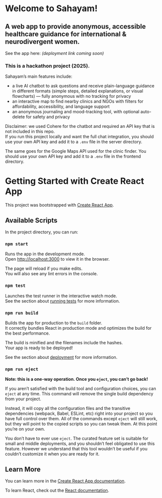 # Welcome to Sahayam!  
## A web app to provide anonymous, accessible healthcare guidance for international & neurodivergent women.  

See the app here: *(deployment link coming soon)*  

### This is a hackathon project (2025).  

Sahayam’s main features include:  
- a live AI chatbot to ask questions and receive plain-language guidance in different formats (simple steps, detailed explanations, or visual flowcharts) — fully anonymous with no tracking for privacy  
- an interactive map to find nearby clinics and NGOs with filters for affordability, accessibility, and language support  
- an anonymous journaling and mood-tracking tool, with optional auto-delete for safety and privacy  

Disclaimer: we used Cohere for the chatbot and required an API key that is not included in this repo.  
If you run this project locally and want the full chat integration, you should use your own API key and add it to a `.env` file in the server directory.  

The same goes for the Google Maps API used for the clinic finder. You should use your own API key and add it to a `.env` file in the frontend directory.  


# Getting Started with Create React App

This project was bootstrapped with [Create React App](https://github.com/facebook/create-react-app).

## Available Scripts

In the project directory, you can run:

### `npm start`

Runs the app in the development mode.\
Open [http://localhost:3000](http://localhost:3000) to view it in the browser.

The page will reload if you make edits.\
You will also see any lint errors in the console.

### `npm test`

Launches the test runner in the interactive watch mode.\
See the section about [running tests](https://facebook.github.io/create-react-app/docs/running-tests) for more information.

### `npm run build`

Builds the app for production to the `build` folder.\
It correctly bundles React in production mode and optimizes the build for the best performance.

The build is minified and the filenames include the hashes.\
Your app is ready to be deployed!

See the section about [deployment](https://facebook.github.io/create-react-app/docs/deployment) for more information.

### `npm run eject`

**Note: this is a one-way operation. Once you `eject`, you can’t go back!**

If you aren’t satisfied with the build tool and configuration choices, you can `eject` at any time. This command will remove the single build dependency from your project.

Instead, it will copy all the configuration files and the transitive dependencies (webpack, Babel, ESLint, etc) right into your project so you have full control over them. All of the commands except `eject` will still work, but they will point to the copied scripts so you can tweak them. At this point you’re on your own.

You don’t have to ever use `eject`. The curated feature set is suitable for small and middle deployments, and you shouldn’t feel obligated to use this feature. However we understand that this tool wouldn’t be useful if you couldn’t customize it when you are ready for it.

## Learn More

You can learn more in the [Create React App documentation](https://facebook.github.io/create-react-app/docs/getting-started).

To learn React, check out the [React documentation](https://reactjs.org/).
